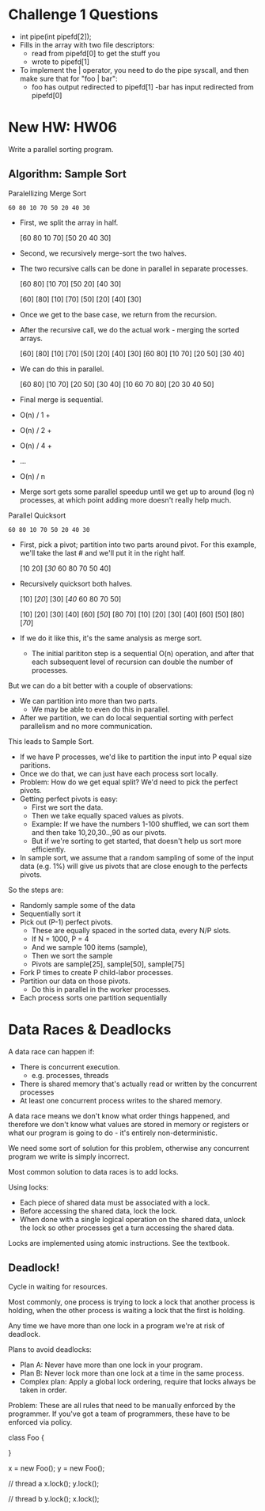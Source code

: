 
# Challenge 1 Questions

 - int pipe(int pipefd[2]);
 - Fills in the array with two file descriptors:
   - read from pipefd[0] to get the stuff you
   - wrote to pipefd[1]
 - To implement the | operator, you need to
   do the pipe syscall, and then make sure
   that for "foo | bar":
   - foo has output redirected to pipefd[1]
    -bar has input redirected from pipefd[0]

# New HW: HW06

Write a parallel sorting program.

## Algorithm: Sample Sort

Paralellizing Merge Sort

    60 80 10 70 50 20 40 30

 - First, we split the array in half.
    
    [60 80 10 70] [50 20 40 30]

 - Second, we recursively merge-sort the two
   halves.
 - The two recursive calls can be done in
   parallel in separate processes.
    
    [60 80] [10 70] [50 20] [40 30]
    
    [60] [80] [10] [70] [50] [20] [40] [30]

 - Once we get to the base case, we return from
   the recursion.
 - After the recursive call, we do the actual
   work - merging the sorted arrays.

    [60] [80] [10] [70] [50] [20] [40] [30]
    [60 80] [10 70] [20 50] [30 40]
    
 - We can do this in parallel.

    [60 80] [10 70] [20 50] [30 40]
    [10 60 70 80] [20 30 40 50]

 - Final merge is sequential.

 - O(n) / 1 + 
 - O(n) / 2 +
 - O(n) / 4 +
 - ...
 - O(n) / n
 
 - Merge sort gets some parallel speedup until we
   get up to around (log n) processes, at which point
   adding more doesn't really help much.

Parallel Quicksort

    60 80 10 70 50 20 40 30

 - First, pick a pivot; partition into two parts
   around pivot. For this example, we'll take
   the last # and we'll put it in the right half.

   [10 20] [*30* 60 80 70 50 40]
  
 - Recursively quicksort both halves.
   
   [10] [*20*] [30] [*40* 60 80 70 50]
   
   [10] [20] [30] [40] [60] [*50*] [80 70] 
   [10] [20] [30] [40] [60] [50] [80] [*70*] 

 - If we do it like this, it's the same analysis
   as merge sort.
   - The initial parititon step is a sequential
     O(n) operation, and after that each subsequent
     level of recursion can double the number of
     processes.

But we can do a bit better with a couple of
observations:
   
 - We can partition into more than two parts.
   - We may be able to even do this in parallel.
 - After we partition, we can do local sequential
   sorting with perfect parallelism and no more
   communication.
 
This leads to Sample Sort.

 - If we have P processes, we'd like to partition
   the input into P equal size paritions.
 - Once we do that, we can just have each process
   sort locally.
 - Problem: How do we get equal split? We'd need to
   pick the perfect pivots. 
 - Getting perfect pivots is easy:
   - First we sort the data.
   - Then we take equally spaced values as pivots.
   - Example: If we have the numbers 1-100 shuffled,
     we can sort them and then take 10,20,30..,90
     as our pivots.
   - But if we're sorting to get started, that doesn't 
     help us sort more efficiently.
 - In sample sort, we assume that a random sampling of
   some of the input data (e.g. 1%) will give us pivots
   that are close enough to the perfects pivots.

So the steps are:

 - Randomly sample some of the data
 - Sequentially sort it
 - Pick out (P-1) perfect pivots.
   - These are equally spaced in the sorted data,
     every N/P slots.
   - If N = 1000, P = 4
   - And we sample 100 items (sample),
   - Then we sort the sample
   - Pivots are sample[25], sample[50], sample[75]
 - Fork P times to create P child-labor processes.
 - Partition our data on those pivots.
   - Do this in parallel in the worker processes. 
 - Each process sorts one partition sequentially

# Data Races & Deadlocks

A data race can happen if:

 - There is concurrent execution.
   - e.g. processes, threads
 - There is shared memory that's actually read
   or written by the concurrent processes
 - At least one concurrent process writes to the
   shared memory.

A data race means we don't know what order things 
happened, and therefore we don't know what values 
are stored in memory or registers or what our
program is going to do - it's entirely
non-deterministic.

We need some sort of solution for this problem, 
otherwise any concurrent program we write is
simply incorrect.

Most common solution to data races is to add
locks.

Using locks:

 - Each piece of shared data must be associated
   with a lock.
 - Before accessing the shared data, lock the lock.
 - When done with a single logical operation on
   the shared data, unlock the lock so other
   processes get a turn accessing the shared data.

Locks are implemented using atomic instructions.
See the textbook.

## Deadlock!

Cycle in waiting for resources.

Most commonly, one process is trying to lock a 
lock that another process is holding, when the 
other process is waiting a lock that the first
is holding.

Any time we have more than one lock in a program
we're at risk of deadlock.

Plans to avoid deadlocks:

 - Plan A: Never have more than one lock in your
   program.
 - Plan B: Never lock more than one lock at a time
   in the same process.
 - Complex plan: Apply a global lock ordering, require
   that locks always be taken in order.

Problem: These are all rules that need to be manually
enforced by the programmer. If you've got a team of
programmers, these have to be enforced via policy.

class Foo {

}

 x = new Foo();
 y = new Foo();

 // thread a
 x.lock();
 y.lock();
 
 // thread b
 y.lock();
 x.lock();


